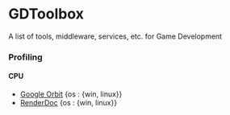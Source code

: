 # GDToolbox
A list of tools, middleware, services, etc. for Game Development

### Profiling

#### CPU
- [Google Orbit](https://github.com/google/orbit) {os : {win, linux}}
- [RenderDoc](https://renderdoc.org/) {os : {win, linux}}
